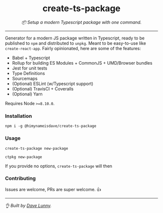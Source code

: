 <div align="center" margin="0 auto 20px">
    <h1>create-ts-package</h1>
    <p style="font-style: italic;">📦 Setup a modern Typescript package with one command.</p>
    <!-- <div>
        <a href='https://travis-ci.org/himynameisdave/browser-event-utils'>
            <img src="https://api.travis-ci.org/himynameisdave/browser-event-utils.svg?branch=master" alt="Travis Badge" />
        </a>
        <a href='https://coveralls.io/github/himynameisdave/browser-event-utils?branch=master'>
            <img src='https://coveralls.io/repos/github/himynameisdave/browser-event-utils/badge.svg?branch=master' alt='Coverage Status' />
        </a>
        <a href="https://bundlephobia.com/result?p=browser-event-utils">
            <img src="https://img.shields.io/bundlephobia/min/browser-event-utils.svg" alt="Bundle size (minified)" />
        </a>
        <a href="https://www.npmjs.com/package/browser-event-utils">
            <img src="https://img.shields.io/npm/dt/browser-event-utils.svg" alt="Downloads">
        </a>
    </div> -->
</div>

---

Generator for a modern JS package written in Typescript, ready to be published to `npm` and distributed to `unpkg`. Meant to be easy-to-use like `create-react-app`. Fairly opinionated, here are some of the features:

- Babel + Typescript
- Rollup for building ES Modules + CommonJS + UMD/Browser bundles
- Jest for unit tests
- Type Definitions
- Sourcemaps
- (Optional) ESLint (w/Typescript support)
- (Optional) TravisCI + Coveralls
- (Optional) Yarn


Requires Node `>=8.10.0`.

### Installation

```
npm i -g @himynameisdave/create-ts-package
```

### Usage

```
create-ts-package new-package

ctpkg new-package
```

If you provide no options, `create-ts-package` will then

### Contributing

Issues are welcome, PRs are super welcome. 👍

---

_👌 Built by [Dave Lunny](http://himynameisdave.com)._